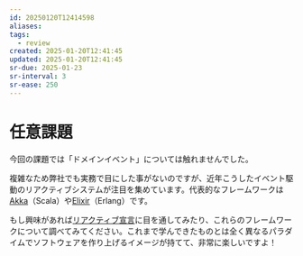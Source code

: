 ```yaml
---
id: 20250120T12414598
aliases: 
tags:
  - review
created: 2025-01-20T12:41:45
updated: 2025-01-20T12:41:45
sr-due: 2025-01-23
sr-interval: 3
sr-ease: 250
---
```

# 任意課題

今回の課題では「ドメインイベント」については触れませんでした。

複雑なため弊社でも実務で目にした事がないのですが、近年こうしたイベント駆動のリアクティブシステムが注目を集めています。代表的なフレームワークは[Akka](https://akka.io/)（Scala）や[Elixir](https://elixir-lang.org/)（Erlang）です。

もし興味があれば[リアクティブ宣言](https://www.reactivemanifesto.org/)に目を通してみたり、これらのフレームワークについて調べてみてください。これまで学んできたものとは全く異なるパラダイムでソフトウェアを作り上げるイメージが持てて、非常に楽しいですよ！


